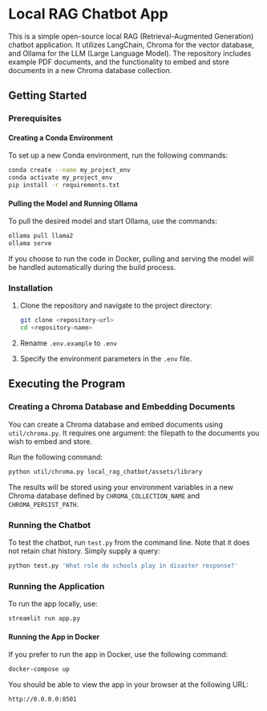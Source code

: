 # Local RAG Chatbot App

This is a simple open-source local RAG (Retrieval-Augmented Generation) chatbot application. It utilizes LangChain, Chroma for the vector database, and Ollama for the LLM (Large Language Model). The repository includes example PDF documents, and the functionality to embed and store documents in a new Chroma database collection. 

## Getting Started

### Prerequisites

#### Creating a Conda Environment

To set up a new Conda environment, run the following commands:

```zsh
conda create --name my_project_env
conda activate my_project_env
pip install -r requirements.txt
```

#### Pulling the Model and Running Ollama

To pull the desired model and start Ollama, use the commands:

```zsh
ollama pull llama2
ollama serve
```

If you choose to run the code in Docker, pulling and serving the model will be handled automatically during the build process.

### Installation

1. Clone the repository and navigate to the project directory:

   ```zsh
   git clone <repository-url>
   cd <repository-name>
   ```

2. Rename `.env.example` to  `.env`

3. Specify the environment parameters in the `.env` file.

## Executing the Program

### Creating a Chroma Database and Embedding Documents

You can create a Chroma database and embed documents using `util/chroma.py`. It requires one argument: the filepath to the documents you wish to embed and store.

Run the following command:

```zsh
python util/chroma.py local_rag_chatbot/assets/library
```

The results will be stored using your environment variables in a new Chroma database defined by `CHROMA_COLLECTION_NAME` and `CHROMA_PERSIST_PATH`.

### Running the Chatbot

To test the chatbot, run `test.py` from the command line. Note that it does not retain chat history. Simply supply a query:

```zsh
python test.py 'What role do schools play in disaster response?'
```

### Running the Application

To run the app locally, use:

```zsh
streamlit run app.py
```

#### Running the App in Docker

If you prefer to run the app in Docker, use the following command:

```zsh
docker-compose up
```

You should be able to view the app in your browser at the following URL:

```
http://0.0.0.0:8501
```
